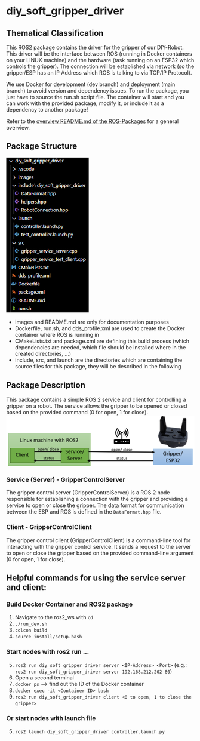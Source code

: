 # diy_soft_gripper_driver

## Thematical Classification
This ROS2 package contains the driver for the gripper of our DIY-Robot. This driver will be the interface between ROS (running in Docker containers on your LINUX machine) and the hardware (task running on an ESP32 which controls the gripper). The connection will be established via network (so the gripper/ESP has an IP Address which ROS is talking to via TCP/IP Protocol).

We use Docker for development (dev branch) and deployment (main branch) to avoid version and dependency issues. To run the package, you just have to source the run.sh script file. The container will start and you can work with the provided package, modify it, or include it as a dependency to another package!

Refer to the [overview README.md of the ROS-Packages](https://github.com/mathias31415/diy_robotics/blob/main/ROS-Packages/README.md) for a general overview.


## Package Structure
![package_structure](images/package_structure.png)

- images and README.md are only for documentation purposes
- Dockerfile, run.sh, and dds_profile.xml are used to create the Docker container where ROS is running in
- CMakeLists.txt and package.xml are defining this build process (which dependencies are needed, which file should be installed where in the created directories, ...)
- include, src, and launch are the directories which are containing the source files for this package, they will be described in the following


## Package Description
This package contains a simple ROS 2 service and client for controlling a gripper on a robot. The service allows the gripper to be opened or closed based on the provided command (0 for open, 1 for close).
![package_description](images/package_description.png)

### Service (Server) - GripperControlServer
The gripper control server (GripperControlServer) is a ROS 2 node responsible for establishing a connection with the gripper and providing a service to open or close the gripper. The data format for communication between the ESP and ROS is defined in the `DataFormat.hpp` file.

### Client - GripperControlClient
The gripper control client (GripperControlClient) is a command-line tool for interacting with the gripper control service. It sends a request to the server to open or close the gripper based on the provided command-line argument (0 for open, 1 for close).


## Helpful commands for using the service server and client:
### Build Docker Container and ROS2 package
1. Navigate to the ros2_ws with `cd`
2. `./run_dev.sh`
3. `colcon build`
4. `source install/setup.bash`

### Start nodes with ros2 run ...
5. `ros2 run diy_soft_gripper_driver server <IP-Address> <Port>` (e.g.: `ros2 run diy_soft_gripper_driver server 192.168.212.202 80`)
6. Open a second terminal
7. `docker ps` --> find out the ID of the Docker container  
8. `docker exec -it <Container ID> bash` 
9. `ros2 run diy_soft_gripper_driver client <0 to open, 1 to close the gripper>`


### Or start nodes with launch file
5. `ros2 launch diy_soft_gripper_driver controller.launch.py`
